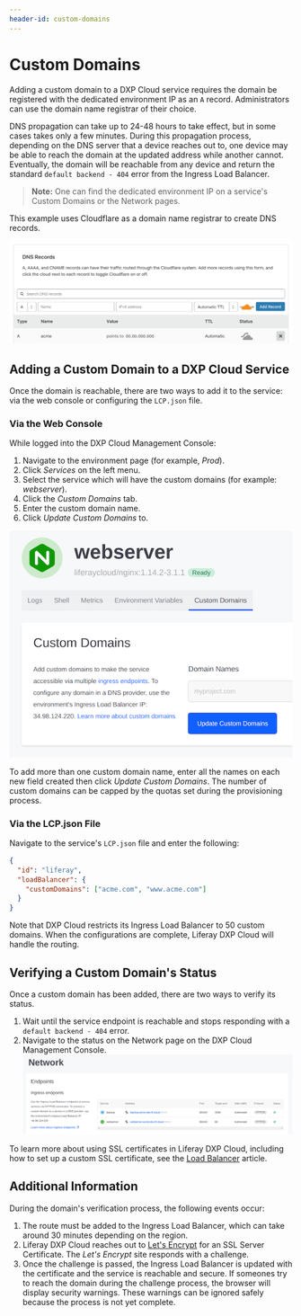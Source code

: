 ```yaml
---
header-id: custom-domains
---
```


# Custom Domains

Adding a custom domain to a DXP Cloud service requires the domain be registered with the dedicated environment IP as an `A` record. Administrators can use the domain name registrar of their choice.

DNS propagation can take up to 24-48 hours to take effect, but in some cases takes only a few minutes. During this propagation process, depending on the DNS server that a device reaches out to, one device may be able to reach the domain at the updated address while another cannot. Eventually, the domain will be reachable from any device and return the standard `default backend - 404` error from the Ingress Load Balancer.

> **Note:** One can find the dedicated environment IP on a service's Custom Domains or the Network pages.

 This example uses Cloudflare as a domain name registrar to create DNS records.

![Figure 1: Cloudflare - DNS Records](./custom-domains/images/01.png)

## Adding a Custom Domain to a DXP Cloud Service

Once the domain is reachable, there are two ways to add it to the service: via the web console or configuring the  `LCP.json` file.

### Via the Web Console

While logged into the DXP Cloud Management Console:

1. Navigate to the environment page (for example, *Prod*).
1. Click _Services_ on the left menu.
1. Select the service which will have the custom domains (for example: _webserver_).
1. Click the _Custom Domains_ tab.
1. Enter the custom domain name.
1. Click _Update Custom Domains_ to.

![Figure 2: Use the service's Custom Domains tab to add the domains.](./custom-domains/images/02.png)

To add more than one custom domain name, enter all the names on each new field created then click _Update Custom Domains_. The number of custom domains can be capped by the quotas set during the provisioning process.

### Via the LCP.json File

Navigate to the service's `LCP.json` file and enter the following:

```json
{
  "id": "liferay",
  "loadBalancer": {
    "customDomains": ["acme.com", "www.acme.com"]
  }
}
```

Note that DXP Cloud restricts its Ingress Load Balancer to 50 custom domains. When the configurations are complete, Liferay DXP Cloud will handle the routing.

## Verifying a Custom Domain's Status

Once a custom domain has been added, there are two ways to verify its status.

1. Wait until the service endpoint is reachable and stops responding with a `default backend - 404` error.
2. Navigate to the status on the Network page on the DXP Cloud Management Console.
  ![Figure 3: View all your endpoints and custom domains on the Network page.](./custom-domains/images/03.png)

To learn more about using SSL certificates in Liferay DXP Cloud, including how to set up a custom SSL certificate, see the [Load Balancer](./02-load-balancer.markdown) article.

## Additional Information

During the domain's verification process, the following events occur:

1. The route must be added to the Ingress Load Balancer, which can take around 30 minutes depending on the region.
1. Liferay DXP Cloud reaches out to [Let's Encrypt](https://letsencrypt.org/) for an SSL Server Certificate. The _Let's Encrypt_ site responds with a challenge.
1. Once the challenge is passed, the Ingress Load Balancer is updated with the certificate and the service is reachable and secure. If someones try to reach the domain during the challenge process, the browser will display security warnings. These warnings can be ignored safely because the process is not yet complete.
